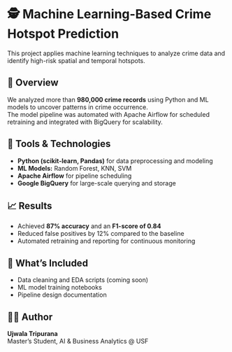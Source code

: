 # 🕵️ Machine Learning-Based Crime Hotspot Prediction

This project applies machine learning techniques to analyze crime data and identify high-risk spatial and temporal hotspots.

## 📌 Overview
We analyzed more than **980,000 crime records** using Python and ML models to uncover patterns in crime occurrence.  
The model pipeline was automated with Apache Airflow for scheduled retraining and integrated with BigQuery for scalability.

## 🧰 Tools & Technologies
- **Python (scikit-learn, Pandas)** for data preprocessing and modeling  
- **ML Models:** Random Forest, KNN, SVM  
- **Apache Airflow** for pipeline scheduling  
- **Google BigQuery** for large-scale querying and storage

## 📈 Results
- Achieved **87% accuracy** and an **F1-score of 0.84**  
- Reduced false positives by 12% compared to the baseline  
- Automated retraining and reporting for continuous monitoring

## 🚀 What’s Included
- Data cleaning and EDA scripts (coming soon)  
- ML model training notebooks  
- Pipeline design documentation

## 👩‍💻 Author
**Ujwala Tripurana**  
Master’s Student, AI & Business Analytics @ USF
